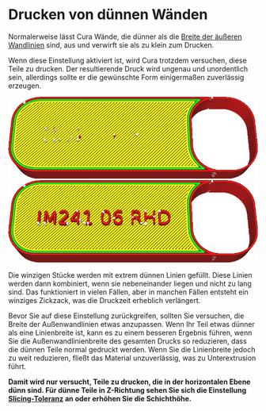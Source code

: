 Drucken von dünnen Wänden
====
Normalerweise lässt Cura Wände, die dünner als die [Breite der äußeren Wandlinien](../resolution/wall_line_width_0.md) sind, aus und verwirft sie als zu klein zum Drucken.

Wenn diese Einstellung aktiviert ist, wird Cura trotzdem versuchen, diese Teile zu drucken. Der resultierende Druck wird ungenau und unordentlich sein, allerdings sollte er die gewünschte Form einigermaßen zuverlässig erzeugen.

<!--screenshot {
"image_path": "fill_outline_gaps_disabled.png",
"models": [{"script": "label.scad"}],
"camera_position": [0, 30, 80],
"settings": {"fill_outline_gaps": false},
"colours": 64
}-->
<!--screenshot {
"image_path": "fill_outline_gaps_enabled.png",
"models": [{"script": "label.scad"}],
"camera_position": [0, 30, 80],
"settings": {"fill_outline_gaps": true},
"colours": 64
}-->
![Einige Teile sind zu dünn zum Drucken](../../../articles/images/fill_outline_gaps_disabled.png)
![Wenn diese Einstellung aktiviert ist, werden auch dünne Teile gedruckt.](../../../articles/images/fill_outline_gaps_enabled.png)

Die winzigen Stücke werden mit extrem dünnen Linien gefüllt. Diese Linien werden dann kombiniert, wenn sie nebeneinander liegen und nicht zu lang sind. Das funktioniert in vielen Fällen, aber in manchen Fällen entsteht ein winziges Zickzack, was die Druckzeit erheblich verlängert.

Bevor Sie auf diese Einstellung zurückgreifen, sollten Sie versuchen, die Breite der Außenwandlinien etwas anzupassen. Wenn Ihr Teil etwas dünner als eine Linienbreite ist, kann es zu einem besseren Ergebnis führen, wenn Sie die Außenwandlinienbreite des gesamten Drucks so reduzieren, dass die dünnen Teile normal gedruckt werden. Wenn Sie die Linienbreite jedoch zu weit reduzieren, fließt das Material unzuverlässig, was zu Unterextrusion führt.

**Damit wird nur versucht, Teile zu drucken, die in der horizontalen Ebene dünn sind. Für dünne Teile in Z-Richtung sehen Sie sich die Einstellung [Slicing-Toleranz](../experimental/slicing_tolerance.md) an oder erhöhen Sie die Schichthöhe.**
